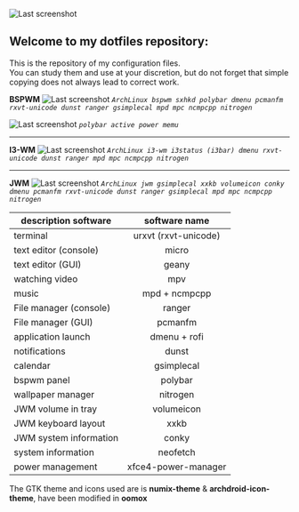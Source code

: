 ![Last screenshot](https://raw.githubusercontent.com/GhostKraft/dotfiles/master/wallpaper/logo%20DF_GK.png)
## Welcome to my dotfiles repository:
This is the repository of my configuration files.
<br />You can study them and use at your discretion, but do not forget that simple copying does not always lead to correct work.

**BSPWM** 
![Last screenshot](https://raw.githubusercontent.com/GhostKraft/dotfiles/master/screenshot/bspwm/ws-bspwm.png)
*`ArchLinux bspwm sxhkd polybar dmenu pcmanfm rxvt-unicode dunst ranger gsimplecal mpd mpc ncmpcpp nitrogen`*

![Last screenshot](https://raw.githubusercontent.com/GhostKraft/dotfiles/master/screenshot/bspwm/power-menu-polybar.png)
*`polybar active power memu`*
***
**I3-WM** 
![Last screenshot](https://raw.githubusercontent.com/GhostKraft/dotfiles/master/screenshot/i3-wm/i3wm-00.png)
*`ArchLinux i3-wm i3status (i3bar) dmenu rxvt-unicode dunst ranger mpd mpc ncmpcpp nitrogen`*
***
**JWM** 
![Last screenshot](https://raw.githubusercontent.com/GhostKraft/dotfiles/master/screenshot/JWM/JWM-vilol.png)
*`ArchLinux jwm gsimplecal xxkb volumeicon conky dmenu pcmanfm rxvt-unicode dunst ranger gsimplecal mpd mpc ncmpcpp nitrogen `*

| description software     |   software name     |
| ------------------------ |:-------------------:|
| terminal                 | urxvt (rxvt-unicode)|
| text editor (console)    | micro               |
| text editor  (GUI)       | geany               |
| watching video           | mpv                 |
| music                    | mpd + ncmpcpp       |
| File manager (console)   | ranger              | 
| File manager (GUI)       | pcmanfm             |
| application launch       | dmenu + rofi        |
| notifications            | dunst               |
| calendar                 | gsimplecal          |
| bspwm panel              | polybar             |
| wallpaper manager        | nitrogen            |
| JWM volume in tray       | volumeicon          |
| JWM keyboard layout      | xxkb                |
| JWM system information   | conky               |
| system information       | neofetch            |
| power management         | xfce4-power-manager |

The GTK theme and icons used are is **numix-theme** & **archdroid-icon-theme**, have been modified in **oomox**
